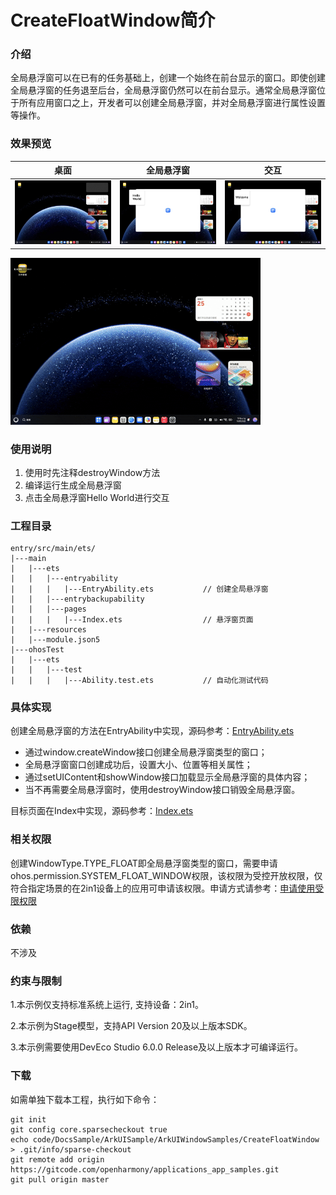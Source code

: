 # CreateFloatWindow简介

### 介绍

全局悬浮窗可以在已有的任务基础上，创建一个始终在前台显示的窗口。即使创建全局悬浮窗的任务退至后台，全局悬浮窗仍然可以在前台显示。通常全局悬浮窗位于所有应用窗口之上，开发者可以创建全局悬浮窗，并对全局悬浮窗进行属性设置等操作。

### 效果预览


| 桌面                                     | 全局悬浮窗                                  | 交互                                     |
|----------------------------------------|----------------------------------------|----------------------------------------|
| ![image](screenshots/screenshot_1.jpg) | ![image](screenshots/screenshot_2.jpg) | ![image](screenshots/screenshot_3.jpg) |

<img src="screenshots/1.gif">

### 使用说明

1. 使用时先注释destroyWindow方法
2. 编译运行生成全局悬浮窗 
3. 点击全局悬浮窗Hello World进行交互

### 工程目录

```
entry/src/main/ets/
|---main
|   |---ets
|   |   |---entryability
|   |   |   |---EntryAbility.ets           // 创建全局悬浮窗
|   |   |---entrybackupability
|   |   |---pages
|   |   |   |---Index.ets                  // 悬浮窗页面
|   |---resources
|   |---module.json5                       
|---ohosTest
|   |---ets 
|   |   |---test
|   |   |   |---Ability.test.ets           // 自动化测试代码
```

### 具体实现

创建全局悬浮窗的方法在EntryAbility中实现，源码参考：[EntryAbility.ets](https://gitcode.com/openharmony/applications_app_samples/blob/master/code/DocsSample/ArkUISample/ArkUIWindowSamples/CreateFloatWindow/entry/src/main/ets/entryability/EntryAbility.ets)

- 通过window.createWindow接口创建全局悬浮窗类型的窗口；
- 全局悬浮窗窗口创建成功后，设置大小、位置等相关属性；
- 通过setUIContent和showWindow接口加载显示全局悬浮窗的具体内容；
- 当不再需要全局悬浮窗时，使用destroyWindow接口销毁全局悬浮窗。

目标页面在Index中实现，源码参考：[Index.ets](https://gitcode.com/openharmony/applications_app_samples/blob/master/code/DocsSample/ArkUISample/ArkUIWindowSamples/CreateFloatWindow/entry/src/main/ets/pages/Index.ets)

### 相关权限

创建WindowType.TYPE_FLOAT即全局悬浮窗类型的窗口，需要申请ohos.permission.SYSTEM_FLOAT_WINDOW权限，该权限为受控开放权限，仅符合指定场景的在2in1设备上的应用可申请该权限。申请方式请参考：[申请使用受限权限](https://developer.huawei.com/consumer/cn/doc/harmonyos-guides/declare-permissions-in-acl)

### 依赖

不涉及

### 约束与限制

1.本示例仅支持标准系统上运行, 支持设备：2in1。

2.本示例为Stage模型，支持API Version 20及以上版本SDK。

3.本示例需要使用DevEco Studio 6.0.0 Release及以上版本才可编译运行。

### 下载

如需单独下载本工程，执行如下命令：

```
git init
git config core.sparsecheckout true
echo code/DocsSample/ArkUISample/ArkUIWindowSamples/CreateFloatWindow > .git/info/sparse-checkout
git remote add origin https://gitcode.com/openharmony/applications_app_samples.git
git pull origin master
```